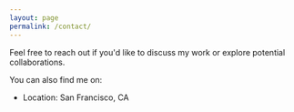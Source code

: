 ```yaml
---
layout: page
permalink: /contact/
---
```


Feel free to reach out if you'd like to discuss my work or explore potential collaborations.

<div class="social-links">
  <a href="https://github.com/rameshnair007" target="_blank" aria-label="GitHub">
    <i class="fab fa-github"></i>
  </a>
  <a href="https://linkedin.com/in/rameshsnair" target="_blank" aria-label="LinkedIn">
    <i class="fab fa-linkedin"></i>
  </a>
  <a href="mailto:rameshnair29493@gmail.com" aria-label="Email">
    <i class="fas fa-envelope"></i>
  </a>
  <a href="https://twitter.com/ramzi_nair" target="_blank" aria-label="Twitter">
    <i class="fab fa-twitter"></i>
  </a>
  <a href="https://scholar.google.com/citations?user=P8H1-84AAAAJ" target="_blank" aria-label="Google Scholar">
    <i class="fas fa-graduation-cap"></i>
  </a>
</div>

You can also find me on:

- Location: San Francisco, CA
